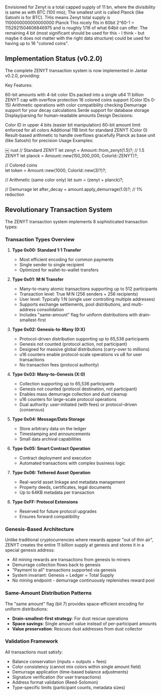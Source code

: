 
Envisioned for Zenyt is a total capped supply of 11 bn, where the
divisibility is same as with BTC (100 mio); The smallest unit is
called Planck (like Satoshi is for BTC). THis means Zenyt total supply
is 1100000000000000000 Planck This nicely fits in 60bit 2^60-1 =
1152921504606846975 and is roughly 1/16 of what 64bit can offer. The
remaining 4 bit (most significant should be used for this - I think -
but maybe it does not matter with the right data structure) could be
used for having up to 16 "colored coins".

## Implementation Status (v0.2.0)

The complete ZENYT transaction system is now implemented in Jantar v0.2.0, providing:

Key Features:

60-bit amounts with 4-bit color IDs packed into a single u64
11 billion ZENYT cap with overflow protection
16 colored coins support (Color IDs 0-15)
Arithmetic operations with color compatibility checking
Demurrage support for your decay calculations
Serde support for database storage
Display/parsing for human-readable amounts
Design Decisions:

Color ID in upper 4 bits (easier bit manipulation)
60-bit amount limit enforced for all colors
Additional 11B limit for standard ZENYT (Color 0)
Result-based arithmetic to handle overflows gracefully
Planck as base unit (like Satoshi) for precision
Usage Examples:

￼
rust
// Standard ZENYT
let zenyt = Amount::from_zenyt(1.5)?; // 1.5 ZENYT
let planck = Amount::new(150_000_000, ColorId::ZENYT)?;

// Colored coins  
let token = Amount::new(1000, ColorId::new(3)?)?;

// Arithmetic (same color only)
let sum = (zenyt + planck)?;

// Demurrage
let after_decay = amount.apply_demurrage(1.0)?; // 1% reduction

## Revolutionary Transaction System

The ZENYT transaction system implements 8 sophisticated transaction types:

### Transaction Types Overview

1. **Type 0x00: Standard 1:1 Transfer**
   - Most efficient encoding for common payments
   - Single sender to single recipient
   - Optimized for wallet-to-wallet transfers

2. **Type 0x01: M:N Transfer** 
   - Many-to-many atomic transactions supporting up to 512 participants
   - Transaction level: True M:N (256 senders + 256 recipients)
   - User level: Typically 1:N (single user controlling multiple addresses)
   - Supports exchange settlements, pool distributions, and multi-address consolidation
   - Includes "same-amount" flag for uniform distributions with drain-smallest-first

3. **Type 0x02: Genesis-to-Many (0:X)**
   - Protocol-driven distribution supporting up to 65,536 participants  
   - Genesis not counted (protocol action, not participant)
   - Designed for massive global distributions (carry-over to millions)
   - u16 counters enable protocol-scale operations vs u8 for user transactions
   - No transaction fees (protocol authority)

4. **Type 0x03: Many-to-Genesis (X:0)**
   - Collection supporting up to 65,536 participants
   - Genesis not counted (protocol destination, not participant)  
   - Enables mass demurrage collection and dust cleanup
   - u16 counters for large-scale protocol operations
   - Dual authority: user-initiated (with fees) or protocol-driven (consensus)

5. **Type 0x04: Message/Data Storage**
   - Store arbitrary data on the ledger
   - Timestamping and announcements
   - Small data archival capabilities

6. **Type 0x05: Smart Contract Operation**
   - Contract deployment and execution
   - Automated transactions with complex business logic

7. **Type 0x06: Tethered Asset Operation**
   - Real-world asset linkage and metadata management
   - Property deeds, certificates, legal documents
   - Up to 64KB metadata per transaction

8. **Type 0xFF: Protocol Extensions**
   - Reserved for future protocol upgrades
   - Ensures forward compatibility

### Genesis-Based Architecture

Unlike traditional cryptocurrencies where rewards appear "out of thin air", ZENYT creates the entire 11 billion supply at genesis and stores it in a special genesis address:

- All mining rewards are transactions from genesis to miners
- Demurrage collection flows back to genesis
- "Payment to all" transactions supported via genesis
- System invariant: Genesis + Ledger = Total Supply
- No mining endpoint - demurrage continuously replenishes reward pool

### Same-Amount Distribution Patterns

The "same amount" flag (bit 7) provides space-efficient encoding for uniform distributions:

- **Drain-smallest-first strategy**: For dust rescue operations
- **Space savings**: Single amount value instead of per-participant amounts
- **Value preservation**: Rescues dust addresses from dust collector

### Validation Framework

All transactions must satisfy:
- Balance conservation (inputs = outputs + fees)
- Color consistency (cannot mix colors within single amount field)
- Demurrage application (time-based balance adjustments)
- Signature verification (for user transactions)
- Address format validation (Reed-Solomon)
- Type-specific limits (participant counts, metadata sizes)
